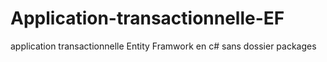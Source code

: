 # Application-transactionnelle-EF
application transactionnelle Entity Framwork en c# sans dossier packages
